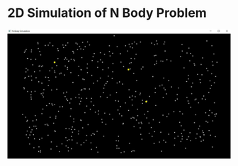 # 2D Simulation of N Body Problem

![alt text](https://github.com/Alex7342/2D-N-Body-Problem-Simulation/blob/master/NBodyProblem.JPG)
